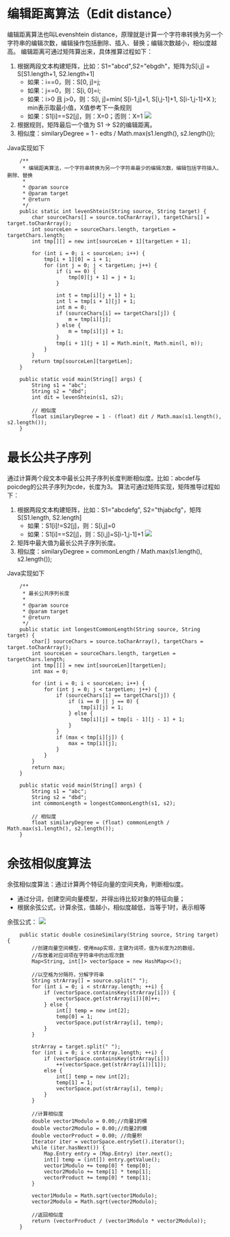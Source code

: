# 编辑距离算法（Edit distance）
编辑距离算法也叫Levenshtein distance，原理就是计算一个字符串转换为另一个字符串的编辑次数，编辑操作包括删除、插入、替换；编辑次数越小，相似度越高。
编辑距离可通过矩阵算出来，具体推算过程如下：
1. 根据两段文本构建矩阵，比如：S1="abcd",S2="ebgdh"，矩阵为S[i,j] = S[S1.length+1, S2.length+1]
    * 如果：i==0，则：S[0, j]=j; 
    * 如果：j==0，则：S[i, 0]=i;
    * 如果：i>0 且 j>0，则：S[i, j]=min( S[i-1,j]+1, S[i,j-1]+1, S[i-1,j-1]+X );  min表示取最小值，X值参考下一条规则
    * 如果：S1[i]==S2[j]，则：X=0；否则：X=1 
    ![](http://static.laop.cc/images/editdistance.png)
2. 根据规则，矩阵最后一个值为 S1 -> S2的编辑距离。
3. 相似度：similaryDegree = 1 - edts / Math.max(s1.length(), s2.length());

Java实现如下
```
    /**
     * 编辑距离算法，一个字符串转换为另一个字符串最少的编辑次数，编辑包括字符插入、删除、替换
     *
     * @param source
     * @param target
     * @return
     */
    public static int levenShtein(String source, String target) {
        char sourceChars[] = source.toCharArray(), targetChars[] = target.toCharArray();
        int sourceLen = sourceChars.length, targetLen = targetChars.length;
        int tmp[][] = new int[sourceLen + 1][targetLen + 1];

        for (int i = 0; i < sourceLen; i++) {
            tmp[i + 1][0] = i + 1;
            for (int j = 0; j < targetLen; j++) {
                if (i == 0) {
                    tmp[0][j + 1] = j + 1;
                }

                int t = tmp[i][j + 1] + 1;
                int l = tmp[i + 1][j] + 1;
                int m = 0;
                if (sourceChars[i] == targetChars[j]) {
                    m = tmp[i][j];
                } else {
                    m = tmp[i][j] + 1;
                }
                tmp[i + 1][j + 1] = Math.min(t, Math.min(l, m));
            }
        }
        return tmp[sourceLen][targetLen];
    }

    public static void main(String[] args) {
        String s1 = "abc";
        String s2 = "dbd";
        int dit = levenShtein(s1, s2);
        
        // 相似度
        float similaryDegree = 1 - (float) dit / Math.max(s1.length(), s2.length());
    }
```


# 最长公共子序列
通过计算两个段文本中最长公共子序列长度判断相似度。比如：abcdef与poicdeg的公共子序列为cde，长度为3。
算法可通过矩阵实现，矩阵推导过程如下：

1. 根据两段文本构建矩阵，比如：S1="abcdefg", S2="thjabcfg"，矩阵S[S1.length, S2.length]
    * 如果：S1[i]!=S2[j]，则：S[i,j]=0
    * 如果：S1[i]==S2[j]，则：S[i,j]=S[i-1,j-1]+1
    ![](http://static.laop.cc/images/lcs.png)
2. 矩阵中最大值为最长公共子序列长度。
3. 相似度：similaryDegree = commonLength / Math.max(s1.length(), s2.length());

Java实现如下
```
    /**
     * 最长公共序列长度
     *
     * @param source
     * @param target
     * @return
     */
    public static int longestCommonLength(String source, String target) {
        char[] sourceChars = source.toCharArray(), targetChars = target.toCharArray();
        int sourceLen = sourceChars.length, targetLen = targetChars.length;
        int tmp[][] = new int[sourceLen][targetLen];
        int max = 0;

        for (int i = 0; i < sourceLen; i++) {
            for (int j = 0; j < targetLen; j++) {
                if (sourceChars[i] == targetChars[j]) {
                    if (i == 0 || j == 0) {
                        tmp[i][j] = 1;
                    } else {
                        tmp[i][j] = tmp[i - 1][j - 1] + 1;
                    }
                }
                if (max < tmp[i][j]) {
                    max = tmp[i][j];
                }
            }
        }
        return max;
    }

    public static void main(String[] args) {
        String s1 = "abc";
        String s2 = "dbd";
        int commonLength = longestCommonLength(s1, s2);

        // 相似度
        float similaryDegree = (float) commonLength / Math.max(s1.length(), s2.length());
    }

```

# 余弦相似度算法
余弦相似度算法：通过计算两个特征向量的空间夹角，判断相似度。
- 通过分词，创建空间向量模型，并得出待比较对象的特征向量；
- 根据余弦公式，计算余弦，值越小，相似度越低，当等于1时，表示相等

余弦公式：
![](http://static.laop.cc/images/cosine.png)

```
    public static double cosineSimilary(String source, String target) {
        //创建向量空间模型，使用map实现，主键为词项，值为长度为2的数组，
        //存放着对应词项在字符串中的出现次数
        Map<String, int[]> vectorSpace = new HashMap<>();

        //以空格为分隔符，分解字符串
        String strArray[] = source.split(" ");
        for (int i = 0; i < strArray.length; ++i) {
            if (vectorSpace.containsKey(strArray[i])) {
                vectorSpace.get(strArray[i])[0]++;
            } else {
                int[] temp = new int[2];
                temp[0] = 1;
                vectorSpace.put(strArray[i], temp);
            }
        }

        strArray = target.split(" ");
        for (int i = 0; i < strArray.length; ++i) {
            if (vectorSpace.containsKey(strArray[i]))
                ++(vectorSpace.get(strArray[i])[1]);
            else {
                int[] temp = new int[2];
                temp[1] = 1;
                vectorSpace.put(strArray[i], temp);
            }
        }

        //计算相似度
        double vector1Modulo = 0.00;//向量1的模
        double vector2Modulo = 0.00;//向量2的模
        double vectorProduct = 0.00; //向量积
        Iterator iter = vectorSpace.entrySet().iterator();
        while (iter.hasNext()) {
            Map.Entry entry = (Map.Entry) iter.next();
            int[] temp = (int[]) entry.getValue();
            vector1Modulo += temp[0] * temp[0];
            vector2Modulo += temp[1] * temp[1];
            vectorProduct += temp[0] * temp[1];
        }

        vector1Modulo = Math.sqrt(vector1Modulo);
        vector2Modulo = Math.sqrt(vector2Modulo);

        //返回相似度
        return (vectorProduct / (vector1Modulo * vector2Modulo));
    }
```
